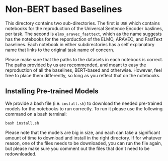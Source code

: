 # Non-BERT based Baselines
This directory contains two sub-directories. The first is `USE` which contains notebooks for the reproduction of the Universal Sentence Encoder baslines, per task. The second is `elmo_aravec_fasttext`, which as the name suggests has the notebooks for the reporduction of the ELMO, ARAVEC, and FastText baselines. Each notebook in either subdirectories has a self explanatory name that links to the original task name of concern.

Please make sure that the paths to the datasets in each notebook is correct. The paths provided by us are recommended, and meant to easy the reproduction of all the baselines, BERT-based and otherwise. However, feel free to place them differently, so long as you reflect that on the notebooks.

Installing Pre-trained Models
-----------------------------
We provide a bash file (i.e. `install.sh`) to download the needed pre-trained models for the notebooks to run correctly. To run it please use the following command on a bash terminal:
```
bash install.sh
```
Please note that the models are big in size, and each can take a significant amount of time to download and install in the right directory. If for whatever reason, one of the files needs to be downloaded, you can run the file again, but please make sure you comment out the files that don't need to be redownloaded.
